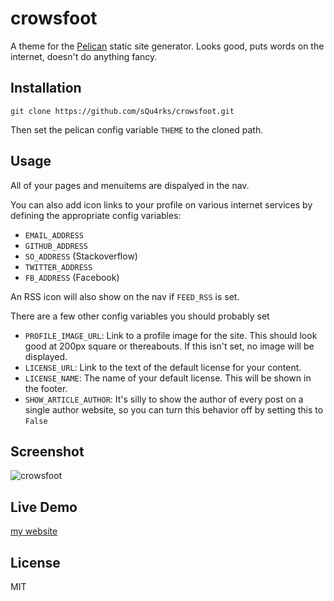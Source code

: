 # crowsfoot

A theme for the [Pelican](http://getpelican.com) static site generator.
Looks good, puts words on the internet, doesn't do anything fancy.

## Installation

`git clone https://github.com/sQu4rks/crowsfoot.git`

Then set the pelican config variable `THEME` to the cloned path.

## Usage

All of your pages and menuitems are dispalyed in the nav.

You can also add icon links to your profile on various internet
services by defining the appropriate config variables:

* `EMAIL_ADDRESS`
* `GITHUB_ADDRESS`
* `SO_ADDRESS` (Stackoverflow)
* `TWITTER_ADDRESS`
* `FB_ADDRESS` (Facebook)

An RSS icon will also show on the nav if `FEED_RSS` is set.

There are a few other config variables you should probably set

* `PROFILE_IMAGE_URL`: Link to a profile image for the site. This should look
good at 200px square or thereabouts. If this isn't set, no image will be
displayed.
* `LICENSE_URL`: Link to the text of the default license for your content.
* `LICENSE_NAME`: The name of your default license. This will be shown in
the footer.
* `SHOW_ARTICLE_AUTHOR`: It's silly to show the author of every post on a
single author website, so you can turn this behavior off by setting this
to `False`

## Screenshot

![crowsfoot](https://raw.github.com/squ4rks/crowsfoot/master/screenshot.png)

## Live Demo

[my website](http://marcel.nlogn.org/)

## License

MIT
